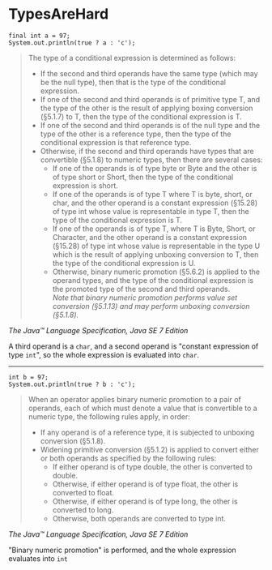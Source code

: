 TypesAreHard
============

```
final int a = 97;
System.out.println(true ? a : 'c');
```

> The type of a conditional expression is determined as follows:
> * If the second and third operands have the same type (which may be the null type), then that is the type of the conditional expression.
> * If one of the second and third operands is of primitive type T, and the type of the other is the result of applying boxing conversion (§5.1.7) to T, then the type of the conditional expression is T.
> * If one of the second and third operands is of the null type and the type of the other is a reference type, then the type of the conditional expression is that reference type.
> * Otherwise, if the second and third operands have types that are convertible (§5.1.8) to numeric types, then there are several cases:
>   * If one of the operands is of type byte or Byte and the other is of type short or Short, then the type of the conditional expression is short.
>   * If one of the operands is of type T where T is byte, short, or char, and the other operand is a constant expression (§15.28) of type int whose value is representable in type T, then the type of the conditional expression is T.
>   * If one of the operands is of type T, where T is Byte, Short, or Character, and the other operand is a constant expression (§15.28) of type int whose value is representable in the type U which is the result of applying unboxing conversion to T, then the type of the conditional expression is U.
>   * Otherwise, binary numeric promotion (§5.6.2) is applied to the operand types, and the type of the conditional expression is the promoted type of the second and third operands.  
>     _Note that binary numeric promotion performs value set conversion (§5.1.13) and may perform unboxing conversion (§5.1.8)._

_The Java&trade; Language Specification, Java SE 7 Edition_

A third operand is a `char`, and a second operand is "constant expression of type `int`", so the whole expression is evaluated into `char`.

***

```
int b = 97;
System.out.println(true ? b : 'c');
```

> When an operator applies binary numeric promotion to a pair of operands, each of which must denote a value that is convertible to a numeric type, the following rules apply, in order:
> * If any operand is of a reference type, it is subjected to unboxing conversion (§5.1.8).
> * Widening primitive conversion (§5.1.2) is applied to convert either or both operands as specified by the following rules:
>   * If either operand is of type double, the other is converted to double.
>   * Otherwise, if either operand is of type float, the other is converted to float.
>   * Otherwise, if either operand is of type long, the other is converted to long.
>   * Otherwise, both operands are converted to type int.

_The Java&trade; Language Specification, Java SE 7 Edition_

"Binary numeric promotion" is performed, and the whole expression evaluates into `int`